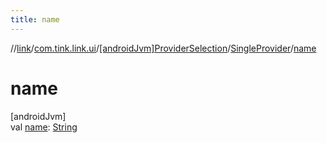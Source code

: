 ```yaml
---
title: name
---
```

//[link](../../../../index.html)/[com.tink.link.ui](../../index.html)/[[androidJvm]ProviderSelection](../index.html)/[SingleProvider](index.html)/[name](name.html)



# name



[androidJvm]\
val [name](name.html): [String](https://kotlinlang.org/api/latest/jvm/stdlib/kotlin/-string/index.html)




